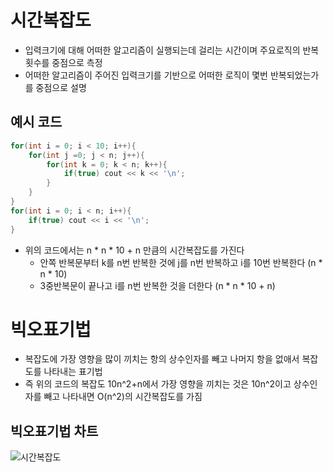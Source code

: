 # 시간복잡도
- 입력크기에 대해 어떠한 알고리즘이 실행되는데 걸리는 시간이며 주요로직의 반복횟수를 중점으로 측정
- 어떠한 알고리즘이 주어진 입력크기를 기반으로 어떠한 로직이 몇번 반복되었는가를 중점으로 설명

## 예시 코드
```cpp
for(int i = 0; i < 10; i++){
	for(int j =0; j < n; j++){
		for(int k = 0; k < n; k++){
			if(true) cout << k << '\n';
		}
	}
}
for(int i = 0; i < n; i++){
	if(true) cout << i << '\n'; 
}
```
- 위의 코드에서는 n * n * 10 + n 만큼의 시간복잡도를 가진다
  - 안쪽 반복문부터 k를 n번 반복한 것에 j를 n번 반복하고 i를 10번 반복한다 (n * n * 10)
  - 3중반복문이 끝나고 i를 n번 반복한 것을 더한다 (n * n * 10 + n)

# 빅오표기법
- 복잡도에 가장 영향을 많이 끼치는 항의 상수인자를 빼고 나머지 항을 없애서 복잡도를 나타내는 표기법
 - 즉 위의 코드의 복잡도 10n^2+n에서 가장 영향을 끼치는 것은 10n^2이고 상수인자를 빼고 나타내면 O(n^2)의 시간복잡도를 가짐

## 빅오표기법 차트
![시간복잡도](https://github.com/ajhwan/Algorithm_study/assets/129160008/d23412ab-5270-4d79-bd27-20523bc8f5bb)

